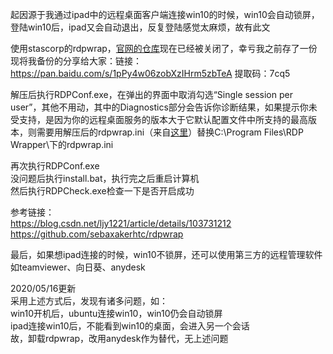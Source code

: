 起因源于我通过ipad中的远程桌面客户端连接win10的时候，win10会自动锁屏，登陆win10后，ipad又会自动退出，反复登陆感觉太麻烦，故有此文  

使用stascorp的rdpwrap，[官网的仓库](https://github.com/stascorp/rdpwrap/)现在已经被关闭了，幸亏我之前存了一份  
现将我备份的分享给大家：链接：https://pan.baidu.com/s/1pPy4w06zobXzIHrm5zbTeA 提取码：7cq5   

解压后执行RDPConf.exe，在弹出的界面中取消勾选“Single session per user”，其他不用动，其中的Diagnostics部分会告诉你诊断结果，如果提示你未受支持，是因为你的远程桌面服务的版本大于它默认配置文件中所支持的最高版本，则需要用解压后的rdpwrap.ini（来自[这里](https://github.com/sebaxakerhtc/rdpwrap)）替换C:\Program Files\RDP Wrapper\下的rdpwrap.ini  

再次执行RDPConf.exe  
没问题后执行install.bat，执行完之后重启计算机  
然后执行RDPCheck.exe检查一下是否开启成功  

参考链接：  
https://blog.csdn.net/ljy1221/article/details/103731212  
https://github.com/sebaxakerhtc/rdpwrap  

最后，如果想ipad连接的时候，win10不锁屏，还可以使用第三方的远程管理软件如teamviewer、向日葵、anydesk  


2020/05/16更新  
采用上述方式后，发现有诸多问题，如：  
win10开机后，ubuntu连接win10，win10仍会自动锁屏  
ipad连接win10后，不能看到win10的桌面，会进入另一个会话  
故，卸载rdpwrap，改用anydesk作为替代，无上述问题  
